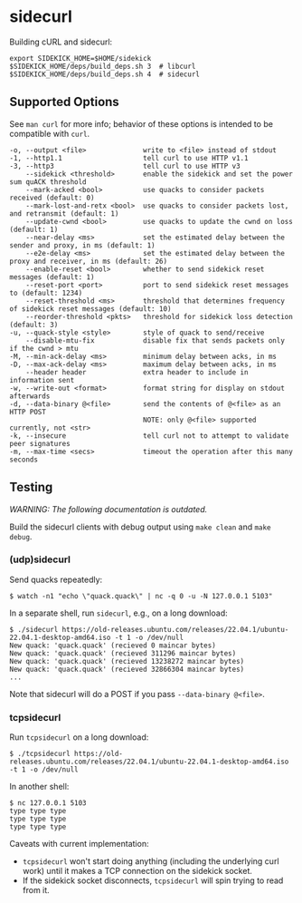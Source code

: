 # sidecurl

Building cURL and sidecurl:

```
export SIDEKICK_HOME=$HOME/sidekick
$SIDEKICK_HOME/deps/build_deps.sh 3  # libcurl
$SIDEKICK_HOME/deps/build_deps.sh 4  # sidecurl
```

## Supported Options

See `man curl` for more info; behavior of these options is intended to be
compatible with `curl`.

```
-o, --output <file>              write to <file> instead of stdout
-1, --http1.1                    tell curl to use HTTP v1.1
-3, --http3                      tell curl to use HTTP v3
    --sidekick <threshold>       enable the sidekick and set the power sum quACK threshold
    --mark-acked <bool>          use quacks to consider packets received (default: 0)
    --mark-lost-and-retx <bool>  use quacks to consider packets lost, and retransmit (default: 1)
    --update-cwnd <bool>         use quacks to update the cwnd on loss (default: 1)
    --near-delay <ms>            set the estimated delay between the sender and proxy, in ms (default: 1)
    --e2e-delay <ms>             set the estimated delay between the proxy and receiver, in ms (default: 26)
    --enable-reset <bool>        whether to send sidekick reset messages (default: 1)
    --reset-port <port>          port to send sidekick reset messages to (default: 1234)
    --reset-threshold <ms>       threshold that determines frequency of sidekick reset messages (default: 10)
    --reorder-threshold <pkts>   threshold for sidekick loss detection (default: 3)
-u, --quack-style <style>        style of quack to send/receive
    --disable-mtu-fix            disable fix that sends packets only if the cwnd > mtu
-M, --min-ack-delay <ms>         minimum delay between acks, in ms
-D, --max-ack-delay <ms>         maximum delay between acks, in ms
    --header header              extra header to include in information sent
-w, --write-out <format>         format string for display on stdout afterwards
-d, --data-binary @<file>        send the contents of @<file> as an HTTP POST
                                 NOTE: only @<file> supported currently, not <str>
-k, --insecure                   tell curl not to attempt to validate peer signatures
-m, --max-time <secs>            timeout the operation after this many seconds
```

## Testing

_WARNING: The following documentation is outdated._

Build the sidecurl clients with debug output using `make clean` and `make debug`.

### (udp)sidecurl

Send quacks repeatedly:

```
$ watch -n1 "echo \"quack.quack\" | nc -q 0 -u -N 127.0.0.1 5103"
```

In a separate shell, run `sidecurl`, e.g., on a long download:

```
$ ./sidecurl https://old-releases.ubuntu.com/releases/22.04.1/ubuntu-22.04.1-desktop-amd64.iso -t 1 -o /dev/null
New quack: 'quack.quack' (recieved 0 maincar bytes)
New quack: 'quack.quack' (recieved 311296 maincar bytes)
New quack: 'quack.quack' (recieved 13238272 maincar bytes)
New quack: 'quack.quack' (recieved 32866304 maincar bytes)
...
```

Note that sidecurl will do a POST if you pass `--data-binary @<file>`.

### tcpsidecurl

Run `tcpsidecurl` on a long download:

```
$ ./tcpsidecurl https://old-releases.ubuntu.com/releases/22.04.1/ubuntu-22.04.1-desktop-amd64.iso -t 1 -o /dev/null
```

In another shell:

```
$ nc 127.0.0.1 5103
type type type
type type type
type type type
```

Caveats with current implementation:

* `tcpsidecurl` won't start doing anything (including the underlying curl
  work) until it makes a TCP connection on the sidekick socket.
* If the sidekick socket disconnects, `tcpsidecurl` will spin trying to read
  from it.
